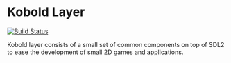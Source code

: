# Kobold Layer

[![Build Status](https://dev.azure.com/mwtegelaers/Sprightly/_apis/build/status/BeardedPlatypus.kobold-layer?branchName=AB186%2Fazure-pipelines)](https://dev.azure.com/mwtegelaers/Sprightly/_build/latest?definitionId=25&branchName=AB186%2Fazure-pipelines)

Kobold layer consists of a small set of common components on top of SDL2 to ease the development of small 2D games and applications.
